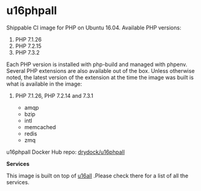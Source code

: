 u16phpall
===============

Shippable CI image for PHP on Ubuntu 16.04. Available PHP versions:

  1. PHP 7.1.26
  2. PHP 7.2.15
  3. PHP 7.3.2
  
  

Each PHP version is installed with php-build and managed with phpenv. Several 
PHP extensions are also available out of the box. Unless otherwise noted, the 
latest version of the extension at the time the image was built is what is 
available in the image:

  1. PHP 7.1.26, PHP 7.2.14 and 7.3.1

      * amqp
      * bzip
      * intl
      * memcached
      * redis
      * zmq
      
u16phpall Docker Hub repo: [drydock/u16phpall](https://hub.docker.com/r/drydock/u16phpall/)

**Services**

This image is built on top of [u16all](https://github.com/dry-dock/u16all) .Please check 
there for a list of all the services.
